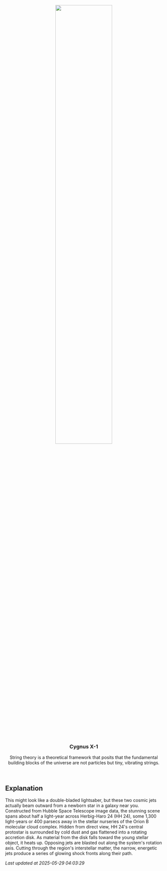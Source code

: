 <p align='center'>
    <img src='https://apod.nasa.gov/apod/image/2505/hs-2015-42-a-largeHH241024.jpg' width='60%' />
    <h3 align="center">Cygnus X-1</h3>
    <p align="center">String theory is a theoretical framework that posits that the fundamental building blocks of the universe are not particles but tiny, vibrating strings.</p>
</p>
<br/>

Explanation
--
This might look like a double-bladed lightsaber, but these two cosmic jets actually beam outward from a newborn star in a galaxy near you. Constructed from Hubble Space Telescope image data, the stunning scene spans about half a light-year across Herbig-Haro 24 (HH 24), some 1,300 light-years or 400 parsecs away in the stellar nurseries of the Orion B molecular cloud complex. Hidden from direct view, HH 24's central protostar is surrounded by cold dust and gas flattened into a rotating accretion disk. As material from the disk falls toward the young stellar object, it heats up. Opposing jets are blasted out along the system's rotation axis. Cutting through the region's interstellar matter, the narrow, energetic jets produce a series of glowing shock fronts along their path.


*Last updated at 2025-05-29 04:03:29*
